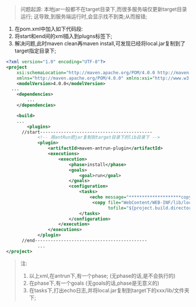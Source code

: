 > 问题起源: 本地jar一般都不在target目录下,而很多服务端仅更新target目录运行;
> 这导致,到服务端运行时,会显示找不到类;从而报错;

1. 在pom.xml中加入如下代码段:
2. 将start和end间的xml插入到plugns标签下;
3. 解决问题,此时maven clean再maven install,可发现已经将local.jar复制到了target指定目录下;

```xml
<?xml version="1.0" encoding="UTF-8"?>
<project
	xsi:schemaLocation="http://maven.apache.org/POM/4.0.0 http://maven.apache.org/xsd/maven-4.0.0.xsd"
	xmlns="http://maven.apache.org/POM/4.0.0" xmlns:xsi="http://www.w3.org/2001/XMLSchema-instance">
	<modelVersion>4.0.0</modelVersion>
  ...
	<dependencies>
		...
	</dependencies>

	<build>
    ...
		<plugins>
      //start-------------------------------------------
			<!-- 用antRun把jar复制到target目录下的lib目录下 -->
			<plugin>
			    <artifactId>maven-antrun-plugin</artifactId>
			    <executions>
			        <execution>
			            <phase>install</phase>
			            <goals>
			                <goal>run</goal>
			            </goals>
			            <configuration>  
			                <tasks>  
			                    <echo message="********************copy profile propertie file *************************"/>
			                     <copy file="WebContent/WEB-INF/lib/local-1.0-SNAPSHOT.jar"
			                           tofile="${project.build.directory}/your-project-name/WEB-INF/lib/local-1.0-SNAPSHOT.jar" overwrite="true"/>
			                </tasks>
			            </configuration>  
			        </execution>
			    </executions>  
			</plugin>
      //end-------------------------------------------
			...
</project>
```

> 注:
> 1. 以上xml,在antrun下,有一个phase; (无phase的话,是不会执行的)
> 2. 在phase下,有一个goals (无goals的话,phase是无意义的)
> 3. 在tasks下,打出echo日志,并将local.jar复制到target下的xxx/lib/文件夹下;
